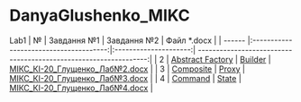 # DanyaGlushenko_MIKC
Lab1
| №      | Завдання №1                            | Завдання №2           | Файл *.docx                                                      |
| ------ |:--------------------------------------:|:---------------------:| ----------------------------------------------------------------:|
| 2      | [Abstract Factory](../AbstractFactory) | [Builder](../Builder) | [МІКС_КІ-20_Глущенко_Лаб№2.docx](МІКС_КІ-20_Глущенко_Лаб№2.docx) |
| 3      | [Composite](../Compostite)             | [Proxy](../Proxy)     | [МІКС_КІ-20_Глущенко_Лаб№3.docx](МІКС_КІ-20_Глущенко_Лаб№3.docx) |
| 4      | [Command](../Command)                  | [State](../State)     | [МІКС_КІ-20_Глущенко_Лаб№4.docx](МІКС_КІ-20_Глущенко_Лаб№4.docx) |
